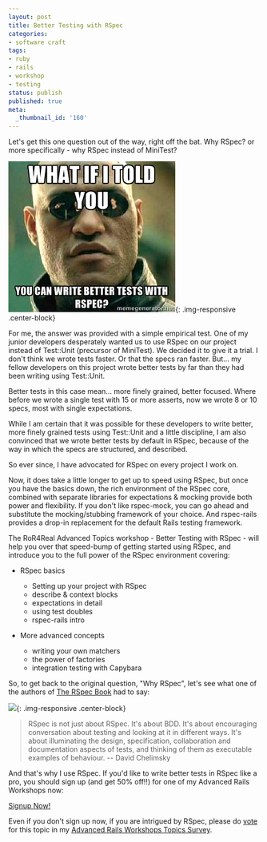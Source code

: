 ```yaml
---
layout: post
title: Better Testing with RSpec
categories:
- software craft
tags:
- ruby
- rails
- workshop
- testing
status: publish
published: true
meta:
  _thumbnail_id: '160'
---
```


Let's get this one question out of the way, right off the bat.  Why RSpec?  or more specifically - why RSpec instead of MiniTest?
  
      
![](/squarespace_images/static_50d2902fe4b0959a0871a12c_50d29312e4b04687d9db341b_551dda23e4b06389c8205a32_1428019748396__img.jpg){: .img-responsive .center-block}
  


For me, the answer was provided with a simple empirical test.  One of my junior developers desperately wanted us to use RSpec on our project instead of Test::Unit (precursor of MiniTest).  We decided it to give it a trial.  I don't think we wrote tests faster.  Or that the specs ran faster.  But... my fellow developers on this project wrote 
better tests 
by far than they had been writing using Test::Unit.


Better tests in this case mean... more finely grained, better focused.  Where before we wrote a single test with 15 or more asserts, now we wrote 8 or 10 specs, most with single expectations.


While I am certain that it was possible for these developers to write better, more finely grained tests using Test::Unit and a little discipline, I am also convinced that we wrote better tests 
by default in RSpec, because of the way in which the specs are structured, and described.


So ever since, I have advocated for RSpec on every project I work on.


Now, it does take a little longer to get up to speed using RSpec, but once you have the basics down, the rich environment of the RSpec core, combined with separate libraries for expectations & mocking provide both power and flexibility.  If you don't like rspec-mock, you can go ahead and substitute the mocking/stubbing framework of your choice. And rspec-rails provides a drop-in replacement for the default Rails testing framework.


The RoR4Real Advanced Topics workshop - Better Testing with RSpec - will help you over that speed-bump of getting started using RSpec, and introduce you to the full power of the RSpec environment covering:


* RSpec basics

  * Setting up your project with RSpec
  * describe & context blocks
  * expectations in detail
  * using test doubles
  * rspec-rails intro
* More advanced concepts

  * writing your own matchers
  * the power of factories
  * integration testing with Capybara


So, to get back to the original question, "Why RSpec", let's see what one of the authors of 
[The RSpec Book](https://pragprog.com/book/achbd/the-rspec-book) had to say:


![](https://imagery.pragprog.com/products/140/achbd_xlargecover.jpg?1298589834){: .img-responsive .center-block}


>RSpec is not just about RSpec. It's about BDD. It's about encouraging
  conversation about testing and looking at it in different ways. It's
  about illuminating the design, specification, collaboration and
  documentation aspects of tests, and thinking of them as executable
  examples of behaviour.  -- David Chelimsky



And that's why I use RSpec.  If you'd like to write better tests in RSpec like a pro, you should sign up (and get 50% off!!) for one of my Advanced Rails Workshops now:

[Signup Now!](/workshops/)

Even if you don't sign up now, if you are intrigued by RSpec, please do 
[vote](https://www.surveymonkey.com/s/ZY8RHXJ) for this topic in my 
[Advanced Rails Workshops Topics Survey](https://www.surveymonkey.com/s/ZY8RHXJ).
